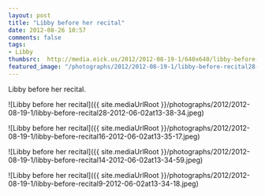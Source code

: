 ```yaml
---
layout: post
title: "Libby before her recital"
date: 2012-08-26 10:57
comments: false
tags: 
- Libby
thumbsrc:  http://media.eick.us/2012/2012-08-19-1/640x640/libby-before-recital16-2012-06-02at13-35-17.jpeg
featured_image: "/photographs/2012/2012-08-19-1/libby-before-recital28-2012-06-02at13-38-34.jpeg"
---
```

Libby before her recital.

![Libby before her recital]({{ site.mediaUrlRoot }}/photographs/2012/2012-08-19-1/libby-before-recital28-2012-06-02at13-38-34.jpeg)


![Libby before her recital]({{ site.mediaUrlRoot }}/photographs/2012/2012-08-19-1/libby-before-recital16-2012-06-02at13-35-17.jpeg)


![Libby before her recital]({{ site.mediaUrlRoot }}/photographs/2012/2012-08-19-1/libby-before-recital14-2012-06-02at13-34-59.jpeg)


![Libby before her recital]({{ site.mediaUrlRoot }}/photographs/2012/2012-08-19-1/libby-before-recital9-2012-06-02at13-34-18.jpeg)



